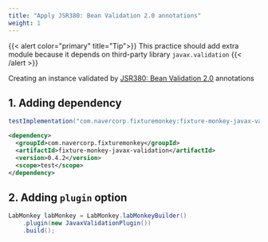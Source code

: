 ```yaml
---
title: "Apply JSR380: Bean Validation 2.0 annotations"
weight: 1
---
```

{{< alert color="primary" title="Tip">}}
This practice should add extra module because it depends on third-party library `javax.validation`
{{< /alert >}}

Creating an instance validated by [JSR380: Bean Validation 2.0](https://jcp.org/en/jsr/detail?id=380) annotations

## 1. Adding dependency
```groovy
testImplementation("com.navercorp.fixturemonkey:fixture-monkey-javax-validation:0.4.2")
```

```xml
<dependency>
  <groupId>com.navercorp.fixturemonkey</groupId>
  <artifactId>fixture-monkey-javax-validation</artifactId>
  <version>0.4.2</version>
  <scope>test</scope>
</dependency>
```

## 2. Adding `plugin` option

```java
LabMonkey labMonkey = LabMonkey.labMonkeyBuilder()
    .plugin(new JavaxValidationPlugin())
    .build();
```

